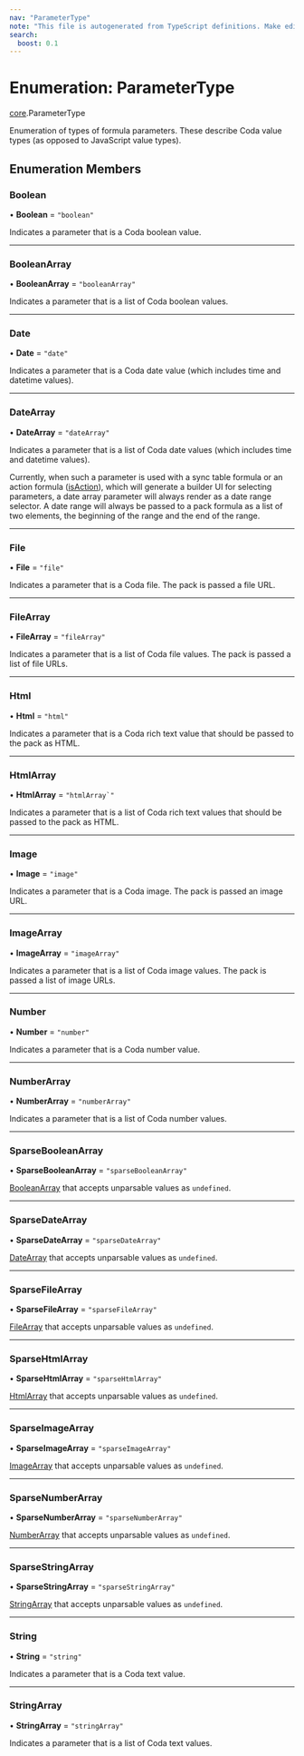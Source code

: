 ```yaml
---
nav: "ParameterType"
note: "This file is autogenerated from TypeScript definitions. Make edits to the comments in the TypeScript file and then run `make docs` to regenerate this file."
search:
  boost: 0.1
---
```

# Enumeration: ParameterType

[core](../modules/core.md).ParameterType

Enumeration of types of formula parameters. These describe Coda value types (as opposed to JavaScript value types).

## Enumeration Members

### Boolean

• **Boolean** = ``"boolean"``

Indicates a parameter that is a Coda boolean value.

___

### BooleanArray

• **BooleanArray** = ``"booleanArray"``

Indicates a parameter that is a list of Coda boolean values.

___

### Date

• **Date** = ``"date"``

Indicates a parameter that is a Coda date value (which includes time and datetime values).

___

### DateArray

• **DateArray** = ``"dateArray"``

Indicates a parameter that is a list of Coda date values (which includes time and datetime values).

Currently, when such a parameter is used with a sync table formula or an action formula
([isAction](../interfaces/core.BaseFormulaDef.md#isaction)), which will generate a builder UI for selecting parameters, a date array
parameter will always render as a date range selector. A date range will always be passed to a pack formula
as a list of two elements, the beginning of the range and the end of the range.

___

### File

• **File** = ``"file"``

Indicates a parameter that is a Coda file. The pack is passed a file URL.

___

### FileArray

• **FileArray** = ``"fileArray"``

Indicates a parameter that is a list of Coda file values. The pack is passed a list of file URLs.

___

### Html

• **Html** = ``"html"``

Indicates a parameter that is a Coda rich text value that should be passed to the pack as HTML.

___

### HtmlArray

• **HtmlArray** = ``"htmlArray`"``

Indicates a parameter that is a list of Coda rich text values that should be passed to the pack as HTML.

___

### Image

• **Image** = ``"image"``

Indicates a parameter that is a Coda image. The pack is passed an image URL.

___

### ImageArray

• **ImageArray** = ``"imageArray"``

Indicates a parameter that is a list of Coda image values. The pack is passed a list of image URLs.

___

### Number

• **Number** = ``"number"``

Indicates a parameter that is a Coda number value.

___

### NumberArray

• **NumberArray** = ``"numberArray"``

Indicates a parameter that is a list of Coda number values.

___

### SparseBooleanArray

• **SparseBooleanArray** = ``"sparseBooleanArray"``

[BooleanArray](core.ParameterType.md#booleanarray) that accepts unparsable values as `undefined`.

___

### SparseDateArray

• **SparseDateArray** = ``"sparseDateArray"``

[DateArray](core.ParameterType.md#datearray) that accepts unparsable values as `undefined`.

___

### SparseFileArray

• **SparseFileArray** = ``"sparseFileArray"``

[FileArray](core.ParameterType.md#filearray) that accepts unparsable values as `undefined`.

___

### SparseHtmlArray

• **SparseHtmlArray** = ``"sparseHtmlArray"``

[HtmlArray](core.ParameterType.md#htmlarray) that accepts unparsable values as `undefined`.

___

### SparseImageArray

• **SparseImageArray** = ``"sparseImageArray"``

[ImageArray](core.ParameterType.md#imagearray) that accepts unparsable values as `undefined`.

___

### SparseNumberArray

• **SparseNumberArray** = ``"sparseNumberArray"``

[NumberArray](core.ParameterType.md#numberarray) that accepts unparsable values as `undefined`.

___

### SparseStringArray

• **SparseStringArray** = ``"sparseStringArray"``

[StringArray](core.ParameterType.md#stringarray) that accepts unparsable values as `undefined`.

___

### String

• **String** = ``"string"``

Indicates a parameter that is a Coda text value.

___

### StringArray

• **StringArray** = ``"stringArray"``

Indicates a parameter that is a list of Coda text values.
